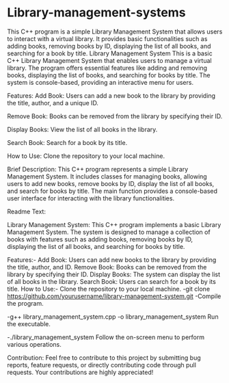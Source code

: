 # Library-management-systems
This C++ program is a simple Library Management System that allows users to interact with a virtual library. It provides basic functionalities such as adding books, removing books by ID, displaying the list of all books, and searching for a book by title. 
Library Management System
This is a basic C++ Library Management System that enables users to manage a virtual library. The program offers essential features like adding and removing books, displaying the list of books, and searching for books by title. The system is console-based, providing an interactive menu for users.

Features:
Add Book: Users can add a new book to the library by providing the title, author, and a unique ID.

Remove Book: Books can be removed from the library by specifying their ID.

Display Books: View the list of all books in the library.

Search Book: Search for a book by its title.

How to Use:
Clone the repository to your local machine.


Brief Description:
This C++ program represents a simple Library Management System. It includes classes for managing books, allowing users to add new books, remove books by ID, display the list of all books, and search for books by title. The main function provides a console-based user interface for interacting with the library functionalities.

Readme Text:

Library Management System:
This C++ program implements a basic Library Management System. The system is designed to manage a collection of books with features such as adding books, removing books by ID, displaying the list of all books, and searching for books by title.

Features:-
Add Book: Users can add new books to the library by providing the title, author, and ID.
Remove Book: Books can be removed from the library by specifying their ID.
Display Books: The system can display the list of all books in the library.
Search Book: Users can search for a book by its title.
How to Use:-
Clone the repository to your local machine.
-git clone https://github.com/yourusername/library-management-system.git
-Compile the program.

-g++ library_management_system.cpp -o library_management_system
Run the executable.

-./library_management_system
Follow the on-screen menu to perform various operations.

Contribution:
Feel free to contribute to this project by submitting bug reports, feature requests, or directly contributing code through pull requests. Your contributions are highly appreciated!
